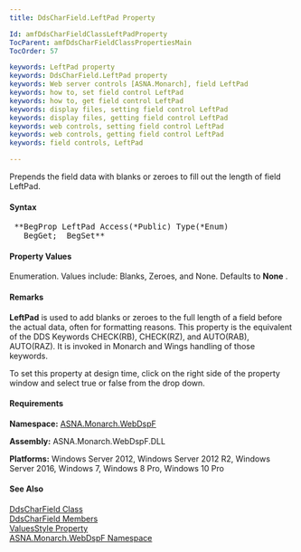 ```yaml
---
title: DdsCharField.LeftPad Property

Id: amfDdsCharFieldClassLeftPadProperty
TocParent: amfDdsCharFieldClassPropertiesMain
TocOrder: 57

keywords: LeftPad property
keywords: DdsCharField.LeftPad property
keywords: Web server controls [ASNA.Monarch], field LeftPad
keywords: how to, set field control LeftPad
keywords: how to, get field control LeftPad
keywords: display files, setting field control LeftPad
keywords: display files, getting field control LeftPad
keywords: web controls, setting field control LeftPad
keywords: web controls, getting field control LeftPad
keywords: field controls, LeftPad

---
```


Prepends the field data with blanks or zeroes to fill out the length of field LeftPad.

#### Syntax
<pre class="syntax"> **BegProp LeftPad Access(*Public) Type(*Enum)
   BegGet;  BegSet** </pre>

#### Property Values
Enumeration. Values include: Blanks, Zeroes, and None. Defaults to **None** . 

#### Remarks
**LeftPad** is used to add blanks or zeroes to the full length of a field before the actual data, often for formatting reasons. This property is the equivalent of the DDS Keywords CHECK(RB), CHECK(RZ), and AUTO(RAB), AUTO(RAZ). It is invoked in Monarch and Wings handling of those keywords.

To set this property at design time, click on the right side of the property window and select true or false from the drop down.

#### Requirements
**Namespace:** [ASNA.Monarch.WebDspF](amfWebDspFNamespace.html)

**Assembly:** ASNA.Monarch.WebDspF.DLL

**Platforms:** Windows Server 2012, Windows Server 2012 R2, Windows Server 2016, Windows 7, Windows 8 Pro, Windows 10 Pro

#### See Also
[ DdsCharField Class](amfDdsCharFieldClass.html) <br /> [ DdsCharField Members](amfDdsCharFieldClassMembers.html) <br /> [ ValuesStyle Property](amfDdsDataFieldClassValuesStyleProperty.html) <br /> [ ASNA.Monarch.WebDspF Namespace](amfWebDspFNamespace.html) 
